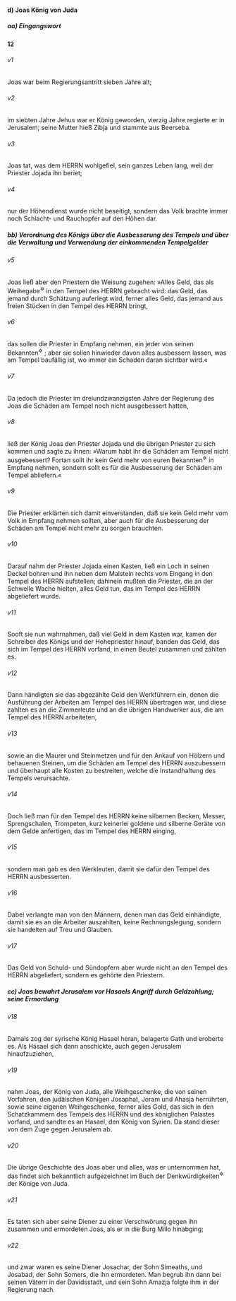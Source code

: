 #### d) Joas König von Juda

##### aa) Eingangswort

__12__

###### v1
Joas war beim Regierungsantritt sieben Jahre alt;

###### v2
im siebten Jahre Jehus war er König geworden, vierzig Jahre regierte er in Jerusalem; seine Mutter hieß Zibja und stammte aus Beerseba.

###### v3
Joas tat, was dem HERRN wohlgefiel, sein ganzes Leben lang, weil der Priester Jojada ihn beriet;

###### v4
nur der Höhendienst wurde nicht beseitigt, sondern das Volk brachte immer noch Schlacht- und Rauchopfer auf den Höhen dar.

##### bb) Verordnung des Königs über die Ausbesserung des Tempels und über die Verwaltung und Verwendung der einkommenden Tempelgelder


###### v5
Joas ließ aber den Priestern die Weisung zugehen: »Alles Geld, das als Weihegabe<sup title="oder: behufs heiliger Abgaben">&#x2732;</sup>
 in den Tempel des HERRN gebracht wird: das Geld, das jemand durch Schätzung auferlegt wird, ferner alles Geld, das jemand aus freien Stücken in den Tempel des HERRN bringt,

###### v6
das sollen die Priester in Empfang nehmen, ein jeder von seinen Bekannten<sup title="?">&#x2732;</sup>
; aber sie sollen hinwieder davon alles ausbessern lassen, was am Tempel baufällig ist, wo immer ein Schaden daran sichtbar wird.«

###### v7
Da jedoch die Priester im dreiundzwanzigsten Jahre der Regierung des Joas die Schäden am Tempel noch nicht ausgebessert hatten,

###### v8
ließ der König Joas den Priester Jojada und die übrigen Priester zu sich kommen und sagte zu ihnen: »Warum habt ihr die Schäden am Tempel nicht ausgebessert? Fortan sollt ihr kein Geld mehr von euren Bekannten<sup title="?">&#x2732;</sup>
 in Empfang nehmen, sondern sollt es für die Ausbesserung der Schäden am Tempel abliefern.«

###### v9
Die Priester erklärten sich damit einverstanden, daß sie kein Geld mehr vom Volk in Empfang nehmen sollten, aber auch für die Ausbesserung der Schäden am Tempel nicht mehr zu sorgen brauchten.


###### v10
Darauf nahm der Priester Jojada einen Kasten, ließ ein Loch in seinen Deckel bohren und ihn neben dem Malstein rechts vom Eingang in den Tempel des HERRN aufstellen; dahinein mußten die Priester, die an der Schwelle Wache hielten, alles Geld tun, das im Tempel des HERRN abgeliefert wurde.

###### v11
Sooft sie nun wahrnahmen, daß viel Geld in dem Kasten war, kamen der Schreiber des Königs und der Hohepriester hinauf, banden das Geld, das sich im Tempel des HERRN vorfand, in einen Beutel zusammen und zählten es.

###### v12
Dann händigten sie das abgezählte Geld den Werkführern ein, denen die Ausführung der Arbeiten am Tempel des HERRN übertragen war, und diese zahlten es an die Zimmerleute und an die übrigen Handwerker aus, die am Tempel des HERRN arbeiteten,

###### v13
sowie an die Maurer und Steinmetzen und für den Ankauf von Hölzern und behauenen Steinen, um die Schäden am Tempel des HERRN auszubessern und überhaupt alle Kosten zu bestreiten, welche die Instandhaltung des Tempels verursachte.

###### v14
Doch ließ man für den Tempel des HERRN keine silbernen Becken, Messer, Sprengschalen, Trompeten, kurz keinerlei goldene und silberne Geräte von dem Gelde anfertigen, das im Tempel des HERRN einging,

###### v15
sondern man gab es den Werkleuten, damit sie dafür den Tempel des HERRN ausbesserten.

###### v16
Dabei verlangte man von den Männern, denen man das Geld einhändigte, damit sie es an die Arbeiter auszahlten, keine Rechnungslegung, sondern sie handelten auf Treu und Glauben.

###### v17
Das Geld von Schuld- und Sündopfern aber wurde nicht an den Tempel des HERRN abgeliefert, sondern es gehörte den Priestern.

##### cc) Joas bewahrt Jerusalem vor Hasaels Angriff durch Geldzahlung; seine Ermordung


###### v18
Damals zog der syrische König Hasael heran, belagerte Gath und eroberte es. Als Hasael sich dann anschickte, auch gegen Jerusalem hinaufzuziehen,

###### v19
nahm Joas, der König von Juda, alle Weihgeschenke, die von seinen Vorfahren, den judäischen Königen Josaphat, Joram und Ahasja herrührten, sowie seine eigenen Weihgeschenke, ferner alles Gold, das sich in den Schatzkammern des Tempels des HERRN und des königlichen Palastes vorfand, und sandte es an Hasael, den König von Syrien. Da stand dieser von dem Zuge gegen Jerusalem ab.


###### v20
Die übrige Geschichte des Joas aber und alles, was er unternommen hat, das findet sich bekanntlich aufgezeichnet im Buch der Denkwürdigkeiten<sup title="oder: Chronik">&#x2732;</sup>
 der Könige von Juda.

###### v21
Es taten sich aber seine Diener zu einer Verschwörung gegen ihn zusammen und ermordeten Joas, als er in die Burg Millo hinabging;

###### v22
und zwar waren es seine Diener Josachar, der Sohn Simeaths, und Josabad, der Sohn Somers, die ihn ermordeten. Man begrub ihn dann bei seinen Vätern in der Davidsstadt, und sein Sohn Amazja folgte ihm in der Regierung nach.
